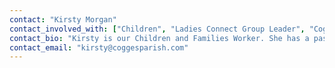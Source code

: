 ```yaml
---
contact: "Kirsty Morgan"
contact_involved_with: ["Children", "Ladies Connect Group Leader", "Cogglets"]
contact_bio: "Kirsty is our Children and Families Worker. She has a passion for seeing children grow and flourish in their journey of faith. She is married to Ross and they have three boys: Harry, Samuel and Owen."
contact_email: "kirsty@coggesparish.com"
---
```

